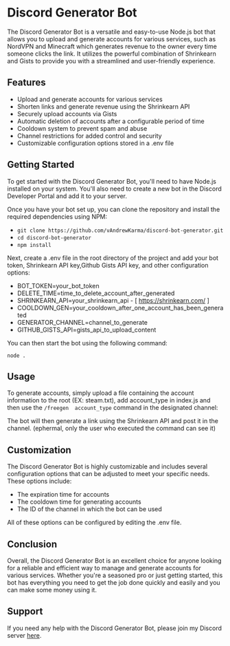 # Discord Generator Bot

The Discord Generator Bot is a versatile and easy-to-use Node.js bot that allows you to upload and generate accounts for various services, such as NordVPN and Minecraft which generates revenue to the owner every time someone clicks the link. It utilizes the powerful combination of Shrinkearn and Gists to provide you with a streamlined and user-friendly experience.

## Features

- Upload and generate accounts for various services
- Shorten links and generate revenue using the Shrinkearn API
- Securely upload accounts via Gists
- Automatic deletion of accounts after a configurable period of time
- Cooldown system to prevent spam and abuse
- Channel restrictions for added control and security
- Customizable configuration options stored in a .env file

## Getting Started

To get started with the Discord Generator Bot, you'll need to have Node.js installed on your system. You'll also need to create a new bot in the Discord Developer Portal and add it to your server.

Once you have your bot set up, you can clone the repository and install the required dependencies using NPM:

- `git clone https://github.com/vAndrewKarma/discord-bot-generator.git`
- `cd discord-bot-generator`
- `npm install`

Next, create a .env file in the root directory of the project and add your bot token, Shrinkearn API key,Github Gists API key, and other configuration options:

- BOT_TOKEN=your_bot_token
- DELETE_TIME=time_to_delete_account_after_generated
- SHRINKEARN_API=your_shrinkearn_api - [ https://shrinkearn.com/ ]
- COOLDOWN_GEN=your_cooldown_after_one_account_has_been_generated
- GENERATOR_CHANNEL=channel_to_generate
- GITHUB_GISTS_API=gists_api_to_upload_content


You can then start the bot using the following command:

`node .`


## Usage

To generate accounts, simply upload a file containing the account information to the root (EX: steam.txt), add account_type  in index.js and then use the `/freegen  account_type` command in the designated channel:

The bot will then generate a link using the Shrinkearn API and post it in the channel. (ephermal, only the user who executed the command can see it)

## Customization

The Discord Generator Bot is highly customizable and includes several configuration options that can be adjusted to meet your specific needs. These options include:

- The expiration time for accounts
- The cooldown time for generating accounts
- The ID of the channel in which the bot can be used

All of these options can be configured by editing the .env file.

## Conclusion

Overall, the Discord Generator Bot is an excellent choice for anyone looking for a reliable and efficient way to manage and generate accounts for various services. Whether you're a seasoned pro or just getting started, this bot has everything you need to get the job done quickly and easily and you can make some money using it.

## Support

If you need any help with the Discord Generator Bot, please join my Discord server [here](https://discord.gg/nvkRNYk5Ww).


